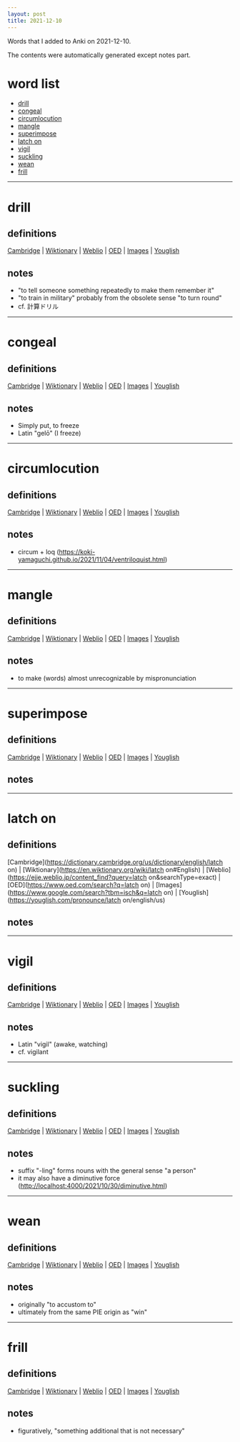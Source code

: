 ```yaml
---
layout: post
title: 2021-12-10
---
```


Words that I added to Anki on 2021-12-10.

The contents were automatically generated except notes part.
# word list
- [drill](#drill)
- [congeal](#congeal)
- [circumlocution](#circumlocution)
- [mangle](#mangle)
- [superimpose](#superimpose)
- [latch on](#latch-on)
- [vigil](#vigil)
- [suckling](#suckling)
- [wean](#wean)
- [frill](#frill)

---

# drill
## definitions
[Cambridge](https://dictionary.cambridge.org/us/dictionary/english/drill)
|
[Wiktionary](https://en.wiktionary.org/wiki/drill#English)
|
[Weblio](https://ejje.weblio.jp/content_find?query=drill&searchType=exact)
|
[OED](https://www.oed.com/search?q=drill)
|
[Images](https://www.google.com/search?tbm=isch&q=drill)
|
[Youglish](https://youglish.com/pronounce/drill/english/us)

## notes
- "to tell someone something repeatedly to make them remember it"
- "to train in military" probably from the obsolete sense "to turn round"
- cf. 計算ドリル

---

# congeal
## definitions
[Cambridge](https://dictionary.cambridge.org/us/dictionary/english/congeal)
|
[Wiktionary](https://en.wiktionary.org/wiki/congeal#English)
|
[Weblio](https://ejje.weblio.jp/content_find?query=congeal&searchType=exact)
|
[OED](https://www.oed.com/search?q=congeal)
|
[Images](https://www.google.com/search?tbm=isch&q=congeal)
|
[Youglish](https://youglish.com/pronounce/congeal/english/us)

## notes
- Simply put, to freeze
- Latin "gelō" (I freeze)

---

# circumlocution
## definitions
[Cambridge](https://dictionary.cambridge.org/us/dictionary/english/circumlocution)
|
[Wiktionary](https://en.wiktionary.org/wiki/circumlocution#English)
|
[Weblio](https://ejje.weblio.jp/content_find?query=circumlocution&searchType=exact)
|
[OED](https://www.oed.com/search?q=circumlocution)
|
[Images](https://www.google.com/search?tbm=isch&q=circumlocution)
|
[Youglish](https://youglish.com/pronounce/circumlocution/english/us)

## notes
- circum + loq (<https://koki-yamaguchi.github.io/2021/11/04/ventriloquist.html>)

---

# mangle
## definitions
[Cambridge](https://dictionary.cambridge.org/us/dictionary/english/mangle)
|
[Wiktionary](https://en.wiktionary.org/wiki/mangle#English)
|
[Weblio](https://ejje.weblio.jp/content_find?query=mangle&searchType=exact)
|
[OED](https://www.oed.com/search?q=mangle)
|
[Images](https://www.google.com/search?tbm=isch&q=mangle)
|
[Youglish](https://youglish.com/pronounce/mangle/english/us)

## notes
- to make (words) almost unrecognizable by mispronunciation

---

# superimpose
## definitions
[Cambridge](https://dictionary.cambridge.org/us/dictionary/english/superimpose)
|
[Wiktionary](https://en.wiktionary.org/wiki/superimpose#English)
|
[Weblio](https://ejje.weblio.jp/content_find?query=superimpose&searchType=exact)
|
[OED](https://www.oed.com/search?q=superimpose)
|
[Images](https://www.google.com/search?tbm=isch&q=superimpose)
|
[Youglish](https://youglish.com/pronounce/superimpose/english/us)

## notes

---

# latch on
## definitions
[Cambridge](https://dictionary.cambridge.org/us/dictionary/english/latch on)
|
[Wiktionary](https://en.wiktionary.org/wiki/latch on#English)
|
[Weblio](https://ejje.weblio.jp/content_find?query=latch on&searchType=exact)
|
[OED](https://www.oed.com/search?q=latch on)
|
[Images](https://www.google.com/search?tbm=isch&q=latch on)
|
[Youglish](https://youglish.com/pronounce/latch on/english/us)

## notes

---

# vigil
## definitions
[Cambridge](https://dictionary.cambridge.org/us/dictionary/english/vigil)
|
[Wiktionary](https://en.wiktionary.org/wiki/vigil#English)
|
[Weblio](https://ejje.weblio.jp/content_find?query=vigil&searchType=exact)
|
[OED](https://www.oed.com/search?q=vigil)
|
[Images](https://www.google.com/search?tbm=isch&q=vigil)
|
[Youglish](https://youglish.com/pronounce/vigil/english/us)

## notes
- Latin "vigil" (awake, watching)
- cf. vigilant

---

# suckling
## definitions
[Cambridge](https://dictionary.cambridge.org/us/dictionary/english/suckling)
|
[Wiktionary](https://en.wiktionary.org/wiki/suckling#English)
|
[Weblio](https://ejje.weblio.jp/content_find?query=suckling&searchType=exact)
|
[OED](https://www.oed.com/search?q=suckling)
|
[Images](https://www.google.com/search?tbm=isch&q=suckling)
|
[Youglish](https://youglish.com/pronounce/suckling/english/us)

## notes
- suffix "-ling" forms nouns with the general sense "a person"
- it may also have a diminutive force (<http://localhost:4000/2021/10/30/diminutive.html>)

---

# wean
## definitions
[Cambridge](https://dictionary.cambridge.org/us/dictionary/english/wean)
|
[Wiktionary](https://en.wiktionary.org/wiki/wean#English)
|
[Weblio](https://ejje.weblio.jp/content_find?query=wean&searchType=exact)
|
[OED](https://www.oed.com/search?q=wean)
|
[Images](https://www.google.com/search?tbm=isch&q=wean)
|
[Youglish](https://youglish.com/pronounce/wean/english/us)

## notes
- originally "to accustom to"
- ultimately from the same PIE origin as "win"

---

# frill
## definitions
[Cambridge](https://dictionary.cambridge.org/us/dictionary/english/frill)
|
[Wiktionary](https://en.wiktionary.org/wiki/frill#English)
|
[Weblio](https://ejje.weblio.jp/content_find?query=frill&searchType=exact)
|
[OED](https://www.oed.com/search?q=frill)
|
[Images](https://www.google.com/search?tbm=isch&q=frill)
|
[Youglish](https://youglish.com/pronounce/frill/english/us)

## notes
- figuratively, "something additional that is not necessary"

